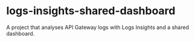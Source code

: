 # logs-insights-shared-dashboard
A project that analyses API Gateway logs with Logs Insights and a shared dashboard.
